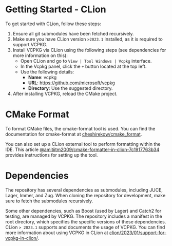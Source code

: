 # Getting Started - CLion

To get started with CLion, follow these steps:

1. Ensure all git submodules have been fetched recursively.
2. Make sure you have CLion version `>2023.1` installed, as it is required to support VCPKG.
3. Install VCPKG via CLion using the following steps (see dependencies for more information on this):
    - Open CLion and go to `View | Tool Windows | Vcpkg` interface.
    - In the Vcpkg panel, click the `+` button located at the top left.
    - Use the following details:
        - **Name**: vcpkg
        - **URL**: https://github.com/microsoft/vcpkg
        - **Directory**: Use the suggested directory.
4. After installing VCPKG, reload the CMake project.

# CMake Format

To format CMake files, the cmake-format tool is used. You can find the documentation for cmake-format
at [cheshirekow/cmake_format](https://github.com/cheshirekow/cmake_format).

You can also set up a CLion external tool to perform formatting within the IDE. This
article [@amitiitm2009/cmake-formatter-in-clion-7c1917763b34](https://medium.com/@amitiitm2009/cmake-formatter-in-clion-7c1917763b34)
provides instructions for setting up the tool.

# Dependencies

The repository has several dependencies as submodules, including JUCE, Lager, Immer, and Zug. When cloning the
repository for development, make sure to fetch the submodules recursively.

Some other dependencies, such as Boost (used by Lager) and Catch2 for testing, are managed by VCPKG. The repository
includes a manifest in the root directory, which specifies the specific versions of these dependencies.
CLion ```> 2023.1```
supports and documents the usage of VCPKG. You can find more information about using VCPKG in CLion
at [clion/2023/01/support-for-vcpkg-in-clion/](https://blog.jetbrains.com/clion/2023/01/support-for-vcpkg-in-clion/).
